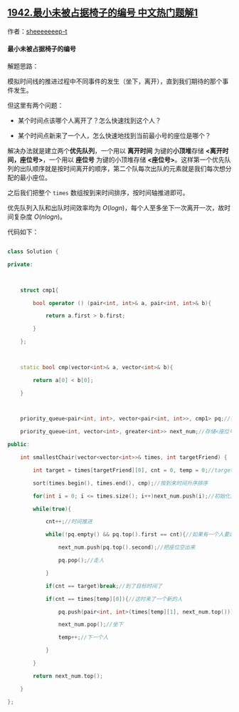## [1942.最小未被占据椅子的编号 中文热门题解1](https://leetcode.cn/problems/the-number-of-the-smallest-unoccupied-chair/solutions/100000/c-dan-diao-dui-lie-xiang-jie-si-lu-by-sh-z9y1)

作者：[sheeeeeeep-t](https://leetcode.cn/u/sheeeeeeep-t)


#### 最小未被占据椅子的编号

解题思路：

模拟时间线的推进过程中不同事件的发生（坐下，离开），直到我们期待的那个事件发生。

但这里有两个问题：

- 某个时间点该哪个人离开了？怎么快速找到这个人？
- 某个时间点新来了一个人，怎么快速地找到当前最小号的座位是哪个？

解决办法就是建立两个**优先队列**，一个用以 **离开时间** 为键的**小顶堆**存储 **<离开时间，座位号>**，一个用以 **座位号** 为键的小顶堆存储 **<座位号>**。这样第一个优先队列的出队顺序就是按时间离开的顺序，第二个队每次出队的元素就是我们每次想分配的最小座位。

之后我们把整个 `times` 数组按到来时间排序，按时间轴推进即可。

优先队列入队和出队时间效率均为 $O(logn)$，每个人至多坐下一次离开一次，故时间复杂度 $O(nlogn)$。

代码如下：

```c++
class Solution {
private:
	
	struct cmp1{
		bool operator () (pair<int, int>& a, pair<int, int>& b){
			return a.first > b.first;
		}
	};
	
	static bool cmp(vector<int>& a, vector<int>& b){
		return a[0] < b[0];
	}
	
	priority_queue<pair<int, int>, vector<pair<int, int>>, cmp1> pq;//存储<离开时间，座位号>
	priority_queue<int, vector<int>, greater<int>> next_num;//存储<座位号>
public:
    int smallestChair(vector<vector<int>>& times, int targetFriend) {
		int target = times[targetFriend][0], cnt = 0, temp = 0;//target是目标朋友来的时间，cnt是时间轴,temp是下一个来的人
        sort(times.begin(), times.end(), cmp);//按到来时间升序排序
		for(int i = 0; i <= times.size(); i++)next_num.push(i);//初始化第二个优先队列
		while(true){
			cnt++;//时间推进
			while(!pq.empty() && pq.top().first == cnt){//如果有一个人要走了
				next_num.push(pq.top().second);//把座位空出来
				pq.pop();//走人
			}
			if(cnt == target)break;//到了目标时间了
			if(cnt == times[temp][0]){//这时来了一个新的人
				pq.push(pair<int, int>(times[temp][1], next_num.top()));//给他分配一个新的座位
				next_num.pop();//坐下
				temp++;//下一个人
			}
		}
		return next_num.top();
    }
};
```

